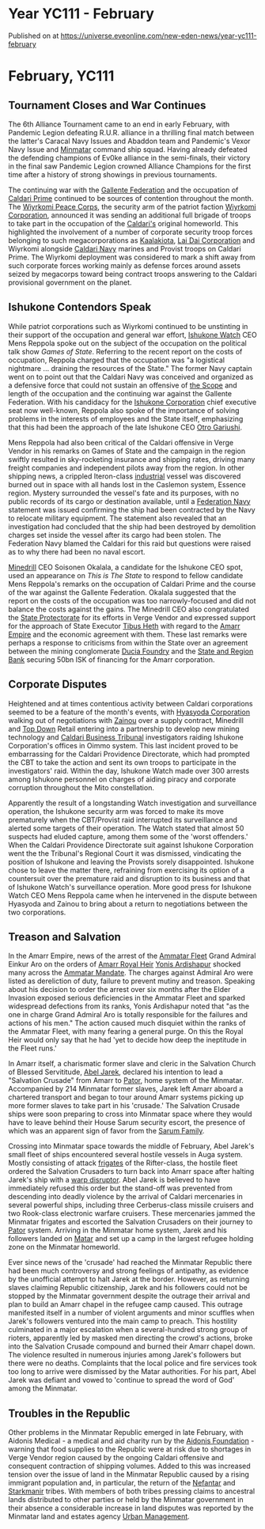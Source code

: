 # Year YC111 - February
Published on  at https://universe.eveonline.com/new-eden-news/year-yc111-february

February, YC111
===============

Tournament Closes and War Continues
-----------------------------------

 The 6th Alliance Tournament came to an end in
early February, with Pandemic Legion defeating R.U.R. alliance in a
thrilling final match between the latter's Caracal Navy Issues and
Abaddon team and Pandemic's Vexor Navy Issue and
[Minmatar](1rpu7pfwTPVznAczjw2pOp) command ship squad. Having already
defeated the defending champions of Ev0ke alliance in the semi-finals,
their victory in the final saw Pandemic Legion crowned Alliance
Champions for the first time after a history of strong showings in
previous tournaments.

The continuing war with the [Gallente Federation](4bufc5OaK80rlo20Pez6gK)
and the occupation of [Caldari Prime](1yEhptNaSoG42YRSay711i)
continued to be sources of contention throughout the month. The
[Wiyrkomi Peace Corps](tdQPTaCTtXveoZlyNTHQs), the security
arm of the patriot faction [Wiyrkomi Corporation](66psXtrftjRzA7MyKHtb7K), announced it was sending
an additional full brigade of troops to take part in the occupation of
the [Caldari's](7unGNsrMFwIWXMMbrM2jfy) original homeworld. This highlighted
the involvement of a number of corporate security troop forces belonging
to such megacorporations as
[Kaalakiota](xW4SSaPMqTaHQ1RLt0IcK), [Lai Dai Corporation](5k5GiWRlFceyTjLSz71XT) and Wiyrkomi alongside [Caldari Navy](7loPnB2q6sl7hzRzdylIPN) marines and
Provist troops on Caldari
Prime. The Wiyrkomi deployment was considered to mark a shift away from
such corporate forces working mainly as defense forces around assets
seized by megacorps toward being contract troops answering to the
Caldari provisional government on the planet.

Ishukone Contendors Speak
-------------------------

While patriot corporations such as Wiyrkomi continued to be unstinting
in their support of the occupation and general war effort, [Ishukone Watch](21GQBhNgawJQQ39wqVX4yU) CEO Mens Reppola spoke out on the
subject of the occupation on the political talk show *Games of State*.
Referring to the recent report on the costs of occupation, Reppola
charged that the occupation was "a logistical nightmare ... draining
the resources of the State." The former Navy captain went on to point
out that the Caldari Navy was conceived and organized as a defensive
force that could not sustain an offensive of [the Scope](2XUuFn5Lte67YYxmxj86Yt) and length of the occupation and the
continuing war against the Gallente Federation. With his candidacy for
the [Ishukone Corporation](7gc0ekpgJoQ3hygIB6ocHI) chief
executive seat now well-known, Reppola also spoke of the importance of
solving problems in the interests of employees and the State itself,
emphasizing that this had been the approach of the late Ishukone CEO
[Otro Gariushi](5QydCJCoYvbvbWvFlAlbHg).

Mens Reppola had also been critical of the Caldari offensive in Verge
Vendor in his remarks on Games of State and the campaign in the region
swiftly resulted in sky-rocketing insurance and shipping rates, driving
many freight companies and independent pilots away from the region. In
other shipping news, a crippled Iteron-class
[industrial](oPGFihhst5FK2rjcaxUsx) vessel was discovered burned out in
space with all hands lost in the Caslemon system, Essence region.
Mystery surrounded the vessel's fate and its purposes, with no public
records of its cargo or destination available, until a [Federation Navy](y2DAUzy3B6kc7fBww7nl1) statement was issued confirming the
ship had been contracted by the Navy to relocate military equipment. The
statement also revealed that an investigation had concluded that the
ship had been destroyed by demolition charges set inside the vessel
after its cargo had been stolen. The Federation Navy blamed the Caldari
for this raid but questions were raised as to why there had been no
naval escort.

[Minedrill](2cjgnHBuWiKY7pH2xjzvG0) CEO Soisonen Okalala, a candidate for
the Ishukone CEO spot, used an appearance on *This is The State* to
respond to fellow candidate Mens Reppola's remarks on the occupation of
Caldari Prime and the course of the war against the Gallente Federation.
Okalala suggested that the report on the costs of the occupation was too
narrowly-focused and did not balance the costs against the gains. The
Minedrill CEO also congratulated the [State Protectorate](2VlyV0CDyxFv0Qg3N3dW8k) for its efforts in Verge
Vendor and expressed support for the approach of State Executor [Tibus Heth](6E1MZyo3l7DscBmmOdp7KG) with regard to the [Amarr Empire](6BPFRy27fN4LnYlIyzvEwo) and the economic agreement with them. These
last remarks were perhaps a response to criticisms from within the State
over an agreement between the mining conglomerate [Ducia Foundry](6sCdhoug6FOa0zTTypjzvd) and the [State and Region Bank](26XJchU8cSXHX1wWooavzA) securing 50bn ISK of financing
for the Amarr corporation.

Corporate Disputes
------------------

Heightened and at times contentious activity between Caldari
corporations seemed to be a feature of the month's events, with
[Hyasyoda Corporation](WisddAsk7hie3SUcwiNwa) walking out of
negotiations with [Zainou](4bKBzWAifvRRbnXs3i9ZnE) over a supply
contract, Minedrill and [Top Down](5D3Z7xo3S9krERwyH9WHFT) Retail entering
into a partnership to develop new mining technology and [Caldari Business Tribunal](32Y4no5DBn6kGO5HnWuYgH) investigators
raiding Ishukone Corporation's offices in Oimmo system. This last
incident proved to be embarrassing for the Caldari Providence
Directorate, which had prompted the CBT to take the action and sent its
own troops to participate in the investigators' raid. Within the day,
Ishukone Watch made over 300 arrests among Ishukone personnel on charges
of aiding piracy and corporate corruption throughout the Mito
constellation.

Apparently the result of a longstanding Watch investigation and
surveillance operation, the Ishukone security arm was forced to make its
move prematurely when the CBT/Provist raid interrupted its surveillance
and alerted some targets of their operation. The Watch stated that
almost 50 suspects had eluded capture, among them some of the 'worst
offenders.' When the Caldari Providence Directorate suit against
Ishukone Corporation went the the Tribunal's Regional Court it was
dismissed, vindicating the position of Ishukone and leaving the Provists
sorely disappointed. Ishukone chose to leave the matter there,
refraining from exercising its option of a countersuit over the
premature raid and disruption to its business and that of Ishukone
Watch's surveillance operation. More good press for Ishukone Watch CEO
Mens Reppola came when he intervened in the dispute between Hyasyoda and
Zainou to bring about a return to negotiations between the two
corporations.

Treason and Salvation
---------------------

In the Amarr Empire, news of the arrest of the [Ammatar Fleet](3as0Qu7kajUNvkjJdBSwF1) Grand Admiral Einkur Aro on the
orders of [Amarr Royal Heir](54zoGW31RF0k0QF9KkOBjh) [Yonis Ardishapur](4Tb1Uk75SycuFuiizODkZD) shocked many across the
[Ammatar Mandate](2RCNqNOW8kV95yCFhjfhnz). The charges against Admiral Aro
were listed as dereliction of duty, failure to prevent mutiny and
treason. Speaking about his decision to order the arrest over six months
after the Elder Invasion exposed serious deficiencies in the Ammatar
Fleet and sparked widespread defections from its ranks, Yonis Ardishapur
noted that "as the one in charge Grand Admiral Aro is totally
responsible for the failures and actions of his men." The action caused
much disquiet within the ranks of the Ammatar Fleet, with many fearing a
general purge. On this the Royal Heir would only say that he had 'yet to
decide how deep the ineptitude in the Fleet runs.'

In Amarr itself, a charismatic former slave and cleric in the Salvation
Church of Blessed Servititude, [Abel Jarek](5HDj1enu8OW6rTNg6d9dR8),
declared his intention to lead a "Salvation Crusade" from Amarr to
[Pator](7MdCKy2OEJTpJSItRgx8DX), home system of the Minmatar. Accompanied by 214 Minmatar former
slaves, Jarek left Amarr aboard a chartered transport and began to tour
around Amarr systems picking up more former slaves to take part in his
'crusade.' The Salvation Crusade ships were soon preparing to cross into
Minmatar space where they would have to leave behind their House Sarum
security escort, the presence of which was an apparent sign of favor
from the [Sarum Family](4EZ4a3Mw8QXHmisAA4Ff6L).

Crossing into Minmatar space towards the middle of February, Abel
Jarek's small fleet of ships encountered several hostile vessels in Auga
system. Mostly consisting of attack
[frigates](6FJmBYuBTwDdtiiH8kIHsA) of the Rifter-class, the hostile
fleet ordered the Salvation Crusaders to turn back into Amarr space
after halting Jarek's ship with a [warp disruptor](4uAflvhPRUB2142ZCg8hmw). Abel Jarek is believed to have
immediately refused this order but the stand-off was prevented from
descending into deadly violence by the arrival of Caldari mercenaries in
several powerful ships, including three Cerberus-class missile cruisers
and two Rook-class electronic warfare cruisers. These mercenaries jammed
the Minmatar frigates and escorted the Salvation Crusaders on their
journey to [Pator](7MdCKy2OEJTpJSItRgx8DX) system. Arriving in the Minmatar
home system, Jarek and his followers landed on [Matar](5gheCRHTWLbi5jzbo5vvT6)
and set up a camp in the largest refugee holding zone on the Minmatar
homeworld.

Ever since news of the
'crusade' had reached the Minmatar Republic there had been much
controversy and strong feelings of antipathy, as evidence by the
unofficial attempt to halt Jarek at the border. However, as returning
slaves claiming Republic citizenship, Jarek and his followers could not
be stopped by the Minmatar government despite the outrage their arrival
and plan to build an Amarr chapel in the refugee camp caused. This
outrage manifested itself in a number of violent arguments and minor
scuffles when Jarek's followers ventured into the main camp to preach.
This hostility culminated in a major escalation when a several-hundred
strong group of rioters, apparently led by masked men directing the
crowd's actions, broke into the Salvation Crusade compound and burned
their Amarr chapel down. The violence resulted in numerous injuries
among Jarek's followers but there were no deaths. Complaints that the
local police and fire services took too long to arrive were dismissed by
the Matar authorities. For his part, Abel Jarek was defiant and vowed to
'continue to spread the word of God' among the Minmatar.

Troubles in the Republic
------------------------

Other problems in the Minmatar Republic emerged in late February, with
Aidonis Medical - a medical and aid charity run by the [Aidonis Foundation](2ZdUwi6lEN75YZoamvXA72) - warning that food supplies to
the Republic were at risk due to shortages in Verge Vendor region caused
by the ongoing Caldari offensive and consequent contraction of shipping
volumes. Added to this was increased tension over the issue of land in
the Minmatar Republic caused by a rising immigrant population and, in
particular, the return of the [Nefantar](1lfEcB4SdrV3EJIrmYWOK2) and
[Starkmanir](1L5eoorvzFUylWwag0xeQw) tribes. With members of both tribes
pressing claims to ancestral lands distributed to other parties or held
by the Minmatar government in their absence a considerable increase in
land disputes was reported by the Minmatar land and estates agency
[Urban Management](wIqOeOMc7BHuJaMPwbe1M).
